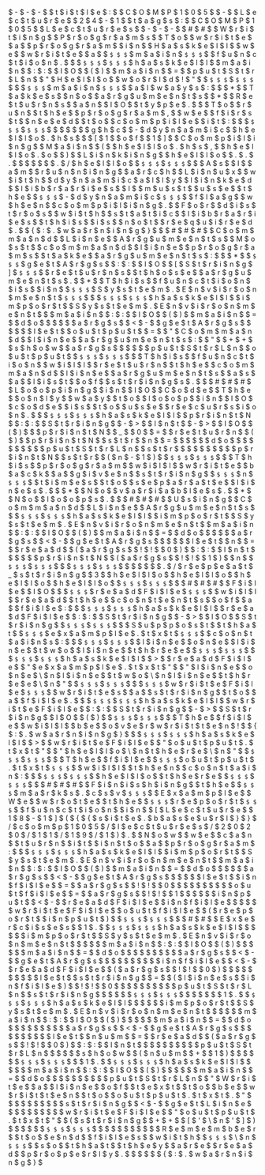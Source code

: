  $ - $ - $ - $ 
 $ t $ i $ t $ l $ e $ : $   $ C $ O $ M $ P $ 1 $ 0 $ 5 $   $ - $   $ L $ e $ c $ t $ u $ r $ e $   $ 2 $ 4 $ - $ 1 $ 
 $ t $ a $ g $ s $ : $   $ C $ O $ M $ P $ 1 $ 0 $ 5 $   $ L $ e $ c $ t $ u $ r $ e $ s $ 
 $ - $ - $ - $ 
 $ # $ # $   $ W $ r $ i $ t $ i $ n $ g $   $ P $ r $ o $ g $ r $ a $ m $ s $ 
 $ T $ o $   $ w $ r $ i $ t $ e $   $ a $   $ p $ r $ o $ g $ r $ a $ m $   $ i $ n $   $ H $ a $ s $ k $ e $ l $ l $   $ w $ e $   $ w $ r $ i $ t $ e $   $ a $   $ ` $ $ $ ` $ m $ a $ i $ n $ ` $ $ $ ` $   $ f $ u $ n $ c $ t $ i $ o $ n $ . $ 
 $ 
 $ ` $ $ $ ` $ ` $ $ $ ` $ h $ a $ s $ k $ e $ l $ l $ 
 $ m $ a $ i $ n $   $ : $ : $   $ I $ O $   $ ( $ ) $ 
 $ m $ a $ i $ n $   $ = $   $ p $ u $ t $ S $ t $ r $ L $ n $   $ " $ H $ e $ l $ l $ o $   $ w $ o $ r $ l $ d $ ! $ " $ 
 $ ` $ $ $ ` $ ` $ $ $ ` $ 
 $ 
 $ ` $ $ $ ` $ m $ a $ i $ n $ ` $ $ $ ` $   $ a $ l $ w $ a $ y $ s $ : $ 
 $ 
 $ * $   $ T $ a $ k $ e $ s $   $ n $ o $   $ a $ r $ g $ u $ m $ e $ n $ t $ s $ 
 $ * $   $ R $ e $ t $ u $ r $ n $ s $   $ a $ n $   $ I $ O $   $ t $ y $ p $ e $ . $ 
 $ 
 $ T $ o $   $ r $ u $ n $   $ t $ h $ e $   $ p $ r $ o $ g $ r $ a $ m $ , $   $ w $ e $   $ f $ i $ r $ s $ t $   $ n $ e $ e $ d $   $ t $ o $   $ c $ o $ m $ p $ i $ l $ e $   $ i $ t $ : $ 
 $ 
 $ ` $ $ $ ` $ ` $ $ $ ` $ 
 $  $  $  $  $  $ g $ h $ c $   $ - $ d $ y $ n $ a $ m $ i $ c $   $ h $ e $ l $ l $ o $ . $ h $ s $   $ 
 $ [ $ 1 $   $ o $ f $   $ 1 $ ] $   $ C $ o $ m $ p $ i $ l $ i $ n $ g $   $ M $ a $ i $ n $   $ ( $   $ h $ e $ l $ l $ o $ . $ h $ s $ , $   $ h $ e $ l $ l $ o $ . $ o $   $ ) $ 
 $ L $ i $ n $ k $ i $ n $ g $   $ h $ e $ l $ l $ o $   $ . $ . $ . $ 
 $  $  $  $  $  $ . $ / $ h $ e $ l $ l $ o $ 
 $ ` $ $ $ ` $ ` $ $ $ ` $ 
 $ 
 $ A $ s $   $ I $   $ a $ m $   $ r $ u $ n $ n $ i $ n $ g $   $ a $ r $ c $ h $   $ L $ i $ n $ u $ x $   $ w $ i $ t $ h $   $ d $ y $ n $ a $ m $ i $ c $ a $ l $ l $ y $   $ l $ i $ n $ k $ e $ d $   $ l $ i $ b $ r $ a $ r $ i $ e $ s $   $ I $   $ m $ u $ s $ t $   $ u $ s $ e $   $ t $ h $ e $   $ ` $ $ $ ` $ - $ d $ y $ n $ a $ m $ i $ c $ ` $ $ $ ` $   $ f $ l $ a $ g $   $ w $ h $ e $ n $   $ c $ o $ m $ p $ i $ l $ i $ n $ g $ . $   $ F $ o $ r $   $ d $ i $ s $ t $ r $ o $ s $   $ w $ i $ t $ h $   $ s $ t $ a $ t $ i $ c $   $ l $ i $ b $ r $ a $ r $ i $ e $ s $   $ t $ h $ i $ s $   $ i $ s $   $ n $ o $ t $   $ r $ e $ q $ u $ i $ r $ e $ d $ . $ 
 $ { $ : $ . $ w $ a $ r $ n $ i $ n $ g $ } $ 
 $ 
 $ # $ # $ # $   $ C $ o $ m $ m $ a $ n $ d $   $ L $ i $ n $ e $   $ A $ r $ g $ u $ m $ e $ n $ t $ s $ 
 $ M $ o $ s $ t $   $ c $ o $ m $ m $ a $ n $ d $   $ l $ i $ n $ e $   $ p $ r $ o $ g $ r $ a $ m $ s $   $ t $ a $ k $ e $   $ a $ r $ g $ u $ m $ e $ n $ t $ s $ : $ 
 $ 
 $ * $   $ ` $ $ $ ` $ g $ e $ t $ A $ r $ g $ s $   $ : $ : $   $ I $ O $   $ [ $ S $ t $ r $ i $ n $ g $ ] $ ` $ $ $ ` $   $ r $ e $ t $ u $ r $ n $ s $   $ t $ h $ o $ s $ e $   $ a $ r $ g $ u $ m $ e $ n $ t $ s $ . $ 
 $ * $   $ T $ h $ i $ s $   $ f $ u $ n $ c $ t $ i $ o $ n $   $ i $ s $   $ i $ n $   $ ` $ $ $ ` $ S $ y $ s $ t $ e $ m $ . $ E $ n $ v $ i $ r $ o $ n $ m $ e $ n $ t $ ` $ $ $ ` $ 
 $ 
 $ ` $ $ $ ` $ ` $ $ $ ` $ h $ a $ s $ k $ e $ l $ l $ 
 $ i $ m $ p $ o $ r $ t $   $ S $ y $ s $ t $ e $ m $ . $ E $ n $ v $ i $ r $ o $ n $ m $ e $ n $ t $ 
 $ 
 $ m $ a $ i $ n $   $ : $ : $   $ I $ O $   $ ( $ ) $ 
 $ m $ a $ i $ n $   $ = $   $ d $ o $ 
 $   $   $   $   $ a $ r $ g $ s $   $ < $ - $   $ g $ e $ t $ A $ r $ g $ s $ 
 $   $   $   $   $ l $ e $ t $   $ o $ u $ t $ p $ u $ t $   $ = $   $ " $ C $ o $ m $ m $ a $ n $ d $   $ l $ i $ n $ e $   $ a $ r $ g $ u $ m $ e $ n $ t $ s $ : $   $ " $   $ + $ + $   $ s $ h $ o $ w $   $ a $ r $ g $ s $ 
 $   $   $   $   $ p $ u $ t $ S $ t $ r $ L $ n $   $ o $ u $ t $ p $ u $ t $ 
 $ ` $ $ $ ` $ ` $ $ $ ` $ 
 $ 
 $ T $ h $ i $ s $   $ f $ u $ n $ c $ t $ i $ o $ n $   $ w $ i $ l $ l $   $ r $ e $ t $ u $ r $ n $   $ t $ h $ e $   $ c $ o $ m $ m $ a $ n $ d $   $ l $ i $ n $ e $   $ a $ r $ g $ u $ m $ e $ n $ t $ s $   $ a $ s $   $ a $   $ l $ i $ s $ t $   $ o $ f $   $ s $ t $ r $ i $ n $ g $ s $ . $ 
 $ 
 $ # $ # $ # $   $ L $ o $ o $ p $ i $ n $ g $   $ i $ n $   $ I $ O $   $ C $ o $ d $ e $ 
 $ T $ h $ e $   $ o $ n $ l $ y $   $ w $ a $ y $   $ t $ o $   $ l $ o $ o $ p $   $ i $ n $   $ I $ O $   $ c $ o $ d $ e $   $ i $ s $   $ t $ o $   $ u $ s $ e $   $ r $ e $ c $ u $ r $ s $ i $ o $ n $ . $ 
 $ 
 $ ` $ $ $ ` $ ` $ $ $ ` $ h $ a $ s $ k $ e $ l $ l $ 
 $ p $ r $ i $ n $ t $ N $   $ : $ : $   $ S $ t $ r $ i $ n $ g $   $ - $ > $   $ I $ n $ t $   $ - $ > $   $ I $ O $   $ ( $ ) $ 
 $ 
 $ p $ r $ i $ n $ t $ N $   $ _ $   $ 0 $   $ = $   $ r $ e $ t $ u $ r $ n $   $ ( $ ) $ 
 $ p $ r $ i $ n $ t $ N $   $ s $ t $ r $   $ n $   $ = $ 
 $   $   $   $   $ d $ o $ 
 $   $   $   $   $   $   $   $   $ p $ u $ t $ S $ t $ r $ L $ n $   $ s $ t $ r $ 
 $   $   $   $   $   $   $   $   $ p $ r $ i $ n $ t $ N $   $ s $ t $ r $   $ ( $ n $ - $ 1 $ ) $ 
 $ ` $ $ $ ` $ ` $ $ $ ` $ 
 $ 
 $ T $ h $ i $ s $   $ p $ r $ o $ g $ r $ a $ m $   $ w $ i $ l $ l $   $ w $ r $ i $ t $ e $   $ b $ a $ c $ k $   $ a $   $ g $ i $ v $ e $ n $   $ s $ t $ r $ i $ n $ g $   $ ` $ $ $ ` $ n $ ` $ $ $ ` $   $ t $ i $ m $ e $ s $   $ t $ o $   $ s $ e $ p $ a $ r $ a $ t $ e $   $ l $ i $ n $ e $ s $ . $ 
 $ 
 $ * $   $ N $ o $   $ v $ a $ r $ i $ a $ b $ l $ e $ s $ . $ 
 $ * $   $ N $ o $   $ l $ o $ o $ p $ s $ . $ 
 $ 
 $ # $ # $ # $   $ U $ s $ i $ n $ g $   $ C $ o $ m $ m $ a $ n $ d $   $ L $ i $ n $ e $   $ A $ r $ g $ u $ m $ e $ n $ t $ s $ 
 $ 
 $ ` $ $ $ ` $ ` $ $ $ ` $ h $ a $ s $ k $ e $ l $ l $ 
 $ i $ m $ p $ o $ r $ t $   $ S $ y $ s $ t $ e $ m $ . $ E $ n $ v $ i $ r $ o $ n $ m $ e $ n $ t $ 
 $ m $ a $ i $ n $   $ : $ : $   $ I $ O $   $ ( $ ) $ 
 $ m $ a $ i $ n $   $ = $   $ d $ o $ 
 $   $   $   $   $ a $ r $ g $ s $   $ < $ - $   $ g $ e $ t $ A $ r $ g $ s $ 
 $   $   $   $   $ l $ e $ t $   $ n $   $ = $   $ r $ e $ a $ d $   $ ( $ a $ r $ g $ s $   $ ! $ ! $   $ 0 $ ) $   $ : $ : $   $ I $ n $ t $ 
 $   $   $   $   $ p $ r $ i $ n $ t $ N $   $ ( $ a $ r $ g $ s $   $ ! $ ! $   $ 1 $ ) $   $ n $ 
 $ ` $ $ $ ` $ ` $ $ $ ` $ 
 $ 
 $ ` $ $ $ ` $ ` $ $ $ ` $ 
 $  $  $  $  $  $ . $ / $ r $ e $ p $ e $ a $ t $ _ $ s $ t $ r $ i $ n $ g $   $ 3 $   $ h $ e $ l $ l $ o $ 
 $ h $ e $ l $ l $ o $ 
 $ h $ e $ l $ l $ o $ 
 $ h $ e $ l $ l $ o $ 
 $ ` $ $ $ ` $ ` $ $ $ ` $ 
 $ 
 $ # $ # $ # $   $ F $ i $ l $ e $   $ I $ O $ 
 $ 
 $ ` $ $ $ ` $ r $ e $ a $ d $ F $ i $ l $ e $ ` $ $ $ ` $   $ w $ i $ l $ l $   $ r $ e $ a $ d $   $ t $ h $ e $   $ c $ o $ n $ t $ e $ n $ t $ s $   $ o $ f $   $ a $   $ f $ i $ l $ e $ : $ 
 $ 
 $ ` $ $ $ ` $ ` $ $ $ ` $ h $ a $ s $ k $ e $ l $ l $ 
 $ r $ e $ a $ d $ F $ i $ l $ e $   $ : $ : $   $ S $ t $ r $ i $ n $ g $   $ - $ > $   $ I $ O $   $ S $ t $ r $ i $ n $ g $ 
 $ ` $ $ $ ` $ ` $ $ $ ` $ 
 $ 
 $ S $ u $ p $ p $ o $ s $ t $   $ t $ h $ a $ t $   $ ` $ $ $ ` $ e $ x $ a $ m $ p $ l $ e $ . $ t $ x $ t $ ` $ $ $ ` $   $ c $ o $ n $ t $ a $ i $ n $ s $ : $ 
 $ 
 $ ` $ $ $ ` $ ` $ $ $ ` $ 
 $ l $ i $ n $ e $   $ o $ n $ e $ 
 $ l $ i $ n $ e $   $ t $ w $ o $ 
 $ l $ i $ n $ e $   $ t $ h $ r $ e $ e $ 
 $ ` $ $ $ ` $ ` $ $ $ ` $ 
 $ 
 $ ` $ $ $ ` $ ` $ $ $ ` $ h $ a $ s $ k $ e $ l $ l $ 
 $ > $   $ r $ e $ a $ d $ F $ i $ l $ e $   $ " $ e $ x $ a $ m $ p $ l $ e $ . $ t $ x $ t $ " $ 
 $ " $ l $ i $ n $ e $   $ o $ n $ e $ \ $ n $ l $ i $ n $ e $   $ t $ w $ o $ \ $ n $ l $ i $ n $ e $   $ t $ h $ r $ e $ e $ \ $ n $ " $ 
 $ ` $ $ $ ` $ ` $ $ $ ` $ 
 $ 
 $ ` $ $ $ ` $ w $ r $ i $ t $ e $ F $ i $ l $ e $ ` $ $ $ ` $   $ w $ r $ i $ t $ e $ s $   $ a $   $ s $ t $ r $ i $ n $ g $   $ t $ o $   $ a $   $ f $ i $ l $ e $ . $ 
 $ 
 $ ` $ $ $ ` $ ` $ $ $ ` $ h $ a $ s $ k $ e $ l $ l $ 
 $ w $ r $ i $ t $ e $ F $ i $ l $ e $   $ : $ : $   $ S $ t $ r $ i $ n $ g $   $ - $ > $   $ S $ t $ r $ i $ n $ g $   $ I $ O $   $ ( $ ) $ 
 $ ` $ $ $ ` $ ` $ $ $ ` $ 
 $ 
 $ T $ h $ e $   $ f $ i $ l $ e $   $ w $ i $ l $ l $   $ b $ e $   $ o $ v $ e $ r $ w $ r $ i $ t $ t $ e $ n $ ! $ 
 $ { $ : $ . $ w $ a $ r $ n $ i $ n $ g $ } $ 
 $ 
 $ ` $ $ $ ` $ ` $ $ $ ` $ h $ a $ s $ k $ e $ l $ l $ 
 $ > $   $ w $ r $ i $ t $ e $ F $ i $ l $ e $   $ " $ o $ u $ t $ p $ u $ t $ . $ t $ x $ t $ " $   $ " $ h $ e $ l $ l $ o $ \ $ n $ t $ h $ e $ r $ e $ \ $ n $ " $ 
 $ ` $ $ $ ` $ ` $ $ $ ` $ 
 $ 
 $ T $ h $ e $   $ f $ i $ l $ e $   $ ` $ $ $ ` $ o $ u $ t $ p $ u $ t $ . $ t $ x $ t $ ` $ $ $ ` $   $ w $ i $ l $ l $   $ t $ h $ e $ n $   $ c $ o $ n $ t $ a $ i $ n $ : $ 
 $ 
 $ ` $ $ $ ` $ ` $ $ $ ` $ 
 $ h $ e $ l $ l $ o $ 
 $ t $ h $ e $ r $ e $ 
 $ ` $ $ $ ` $ ` $ $ $ ` $ 
 $ 
 $ # $ # $ # $   $ F $ i $ n $ i $ s $ h $ i $ n $ g $   $ t $ h $ e $   $ ` $ $ $ ` $ m $ a $ r $ k $ s $ . $ c $ s $ v $ ` $ $ $ ` $   $ E $ x $ a $ m $ p $ l $ e $ 
 $ W $ e $   $ w $ r $ o $ t $ e $   $ t $ h $ e $   $ ` $ $ $ ` $ r $ e $ p $ o $ r $ t $ ` $ $ $ ` $   $ f $ u $ n $ c $ t $ i $ o $ n $   $ i $ n $   $ [ $ L $ e $ c $ t $ u $ r $ e $   $ 1 $ 8 $ - $ 1 $ ] $ ( $ { $ { $ s $ i $ t $ e $ . $ b $ a $ s $ e $ u $ r $ l $ } $ } $ / $ c $ o $ m $ p $ 1 $ 0 $ 5 $ / $ l $ e $ c $ t $ u $ r $ e $ s $ / $ 2 $ 0 $ 2 $ 0 $ / $ 1 $ 1 $ / $ 1 $ 9 $ / $ 1 $ ) $ . $   $ N $ o $ w $   $ w $ e $   $ c $ a $ n $   $ t $ u $ r $ n $   $ i $ t $   $ i $ n $ t $ o $   $ a $   $ p $ r $ o $ g $ r $ a $ m $ : $ 
 $ 
 $ ` $ $ $ ` $ ` $ $ $ ` $ h $ a $ s $ k $ e $ l $ l $ 
 $ i $ m $ p $ o $ r $ t $   $ S $ y $ s $ t $ e $ m $ . $ E $ n $ v $ i $ r $ o $ n $ m $ e $ n $ t $ 
 $ m $ a $ i $ n $   $ : $ : $   $ I $ O $   $ ( $ ) $ 
 $ m $ a $ i $ n $   $ = $   $ d $ o $ 
 $   $   $   $   $ a $ r $ g $ s $   $ < $ - $   $ g $ e $ t $ A $ r $ g $ s $ 
 $   $   $   $   $ l $ e $ t $   $ i $ n $ f $ i $ l $ e $   $ = $   $ a $ r $ g $ s $   $ ! $ ! $   $ 0 $ 
 $   $   $   $   $   $   $   $   $ o $ u $ t $ f $ i $ l $ e $   $ = $   $ a $ r $ g $ s $   $ ! $ ! $   $ 1 $ 
 $   $   $   $   $ i $ n $ p $ u $ t $   $ < $ - $   $ r $ e $ a $ d $ F $ i $ l $ e $   $ i $ n $ f $ i $ l $ e $ 
 $   $   $   $   $ w $ r $ i $ t $ e $ F $ i $ l $ e $   $ o $ u $ t $ f $ i $ l $ e $   $ ( $ r $ e $ p $ o $ r $ t $   $ i $ n $ p $ u $ t $ ) $ 
 $ ` $ $ $ ` $ ` $ $ $ ` $ 
 $ 
 $ # $ # $   $ E $ x $ e $ r $ c $ i $ s $ e $ s $ 
 $ 1 $ . $   $ ` $ $ $ ` $ ` $ $ $ ` $ h $ a $ s $ k $ e $ l $ l $ 
 $   $   $   $   $ i $ m $ p $ o $ r $ t $   $ S $ y $ s $ t $ e $ m $ . $ E $ n $ v $ i $ r $ o $ n $ m $ e $ n $ t $ 
 $   $   $   $   $ m $ a $ i $ n $   $ : $ : $   $ I $ O $   $ ( $ ) $ 
 $   $   $   $   $ m $ a $ i $ n $   $ = $   $ d $ o $ 
 $   $   $   $   $   $   $   $   $ a $ r $ g $ s $   $ < $ - $   $ g $ e $ t $ A $ r $ g $ s $ 
 $   $   $   $   $   $   $   $   $ i $ n $ f $ i $ l $ e $   $ < $ - $   $ r $ e $ a $ d $ F $ i $ l $ e $   $ ( $ a $ r $ g $ s $   $ ! $ ! $   $ 0 $ ) $ 
 $   $   $   $   $   $   $   $   $ l $ e $ t $   $ s $ t $ r $ i $ n $ g $   $ = $   $ ( $ l $ i $ n $ e $ s $   $ i $ n $ f $ i $ l $ e $ ) $   $ ! $ ! $   $ 0 $ 
 $   $   $   $   $   $   $   $   $ p $ u $ t $ S $ t $ r $ L $ n $   $ s $ t $ r $ i $ n $ g $ 
 $   $   $   $   $ ` $ $ $ ` $ ` $ $ $ ` $ 
 $   $   $   $   $ 
 $ 1 $ . $   $ ` $ $ $ ` $ ` $ $ $ ` $ h $ a $ s $ k $ e $ l $ l $ 
 $   $   $   $   $ i $ m $ p $ o $ r $ t $   $ S $ y $ s $ t $ e $ m $ . $ E $ n $ v $ i $ r $ o $ n $ m $ e $ n $ t $ 
 $   $   $   $   $ m $ a $ i $ n $   $ : $ : $   $ I $ O $   $ ( $ ) $ 
 $   $   $   $   $ m $ a $ i $ n $   $ = $   $ d $ o $ 
 $   $   $   $   $   $   $   $   $ a $ r $ g $ s $   $ < $ - $   $ g $ e $ t $ A $ r $ g $ s $ 
 $   $   $   $   $   $   $   $   $ l $ e $ t $   $ n $ u $ m $   $ = $   $ r $ e $ a $ d $   $ ( $ a $ r $ g $ s $   $ ! $ ! $   $ 0 $ ) $   $ : $ : $   $ I $ n $ t $ 
 $   $   $   $   $   $   $   $   $ p $ u $ t $ S $ t $ r $ L $ n $  $  $  $  $  $ s $ h $ o $ w $   $ ( $ n $ u $ m $   $ + $   $ 1 $ ) $ 
 $   $   $   $   $ ` $ $ $ ` $ ` $ $ $ ` $ 
 $ 
 $ 1 $ . $   $ ` $ $ $ ` $ ` $ $ $ ` $ h $ a $ s $ k $ e $ l $ l $ 
 $   $   $   $   $ m $ a $ i $ n $   $ : $ : $   $ I $ O $   $ ( $ ) $ 
 $   $   $   $   $ m $ a $ i $ n $   $ = $   $ d $ o $ 
 $   $   $   $   $   $   $   $   $ p $ u $ t $ S $ t $ r $ L $ n $   $ " $ W $ r $ i $ t $ e $   $ a $   $ l $ i $ n $ e $   $ o $ f $   $ t $ e $ x $ t $   $ t $ o $   $ b $ e $   $ w $ r $ i $ t $ t $ e $ n $   $ t $ o $   $ o $ u $ t $ p $ u $ t $ . $ t $ x $ t $ . $ " $ 
 $   $   $   $   $   $   $   $   $ s $ t $ r $ i $ n $ g $   $ < $ - $   $ g $ e $ t $ L $ i $ n $ e $ 
 $   $   $   $   $   $   $   $   $ w $ r $ i $ t $ e $ F $ i $ l $ e $   $ " $ o $ u $ t $ p $ u $ t $ . $ t $ x $ t $ " $   $ ( $ s $ t $ r $ i $ n $ g $   $ + $ + $   $ [ $ ' $ \ $ n $ ' $ ] $ ) $ 
 $   $   $   $   $ ` $ $ $ ` $ ` $ $ $ ` $ 
 $   $   $   $   $ 
 $   $   $   $   $ R $ e $ m $ e $ m $ b $ e $ r $   $ t $ o $   $ e $ n $ d $   $ f $ i $ l $ e $ s $   $ w $ i $ t $ h $   $ ` $ $ $ ` $ \ $ n $ ` $ $ $ ` $   $ s $ o $   $ t $ h $ a $ t $   $ t $ h $ e $ y $   $ a $ r $ e $   $ r $ e $ a $ d $   $ p $ r $ o $ p $ e $ r $ l $ y $ . $ 
 $   $   $   $   $ { $ : $ . $ w $ a $ r $ n $ i $ n $ g $ } $ 